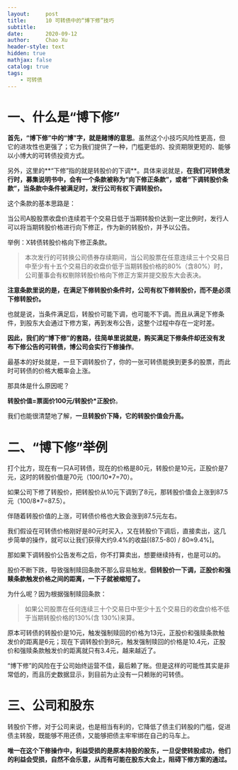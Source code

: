 ```yaml
---
layout:     post
title:      10 可转债中的“博下修”技巧
subtitle:   
date:       2020-09-12
author:     Chao Xu
header-style: text
hidden: true 
mathjax: false
catalog: true
tags:
    - 可转债
---
```


# 一、什么是“博下修”

**首先，“博下修”中的“博”字，就是赌博的意思**。虽然这个小技巧风险性更高，但它的进攻性也更强了；它为我们提供了一种，门槛更低的、投资期限更短的、能够以小博大的可转债投资方式。

另外，这里的**“下修”指的就是转股价的下调**。具体来说就是，**在我们可转债发行时，募集说明书中，会有一个条款被称为“向下修正条款”，或者“下调转股价条款”，当条款中条件被满足时，发行公司有权下调转股价。**

这个条款的基本思路是：

当公司A股股票收盘价连续若干个交易日低于当期转股价达到一定比例时，发行人可以将当期转股价格进行向下修正，作为新的转股价，并予以公告。

举例：X转债转股价格向下修正条款。

>  本次发行的可转换公司债券存续期间，当公司股票在任意连续三十个交易日中至少有十五个交易日的收盘价低于当期转股价格的80%（含80%）时，公司董事会有权剔除转股价格向下修正方案并提交股东大会表决。

**注意条款里说的是，在满足下修转股价条件时，公司有权下修转股价，而不是必须下修转股价。**

也就是说，当条件满足后，转股价可能下调，也可能不下调。而且从满足下修条件，到股东大会通过下修方案，再到发布公告，这整个过程中存在一定时差。

**因此，我们的“博下修”的套路，往简单里说就是，购买满足下修条件却还没有发布下修公告的可转债，博公司会实行下修操作**。

最基本的好处就是，一旦下调转股价了，你的一张可转债能换到更多的股票，而此时可转债的价格大概率会上涨。

那具体是什么原因呢？

**转股价值=票面价100元/转股价\*正股价**。

我们也能很清楚地了解，**一旦转股价下降，它的转股价值会升高。**

# 二、“博下修”举例

打个比方，现在有一只A可转债，现在的价格是80元，转股价是10元，正股价是7元，这时的转股价值是70元（100/10*7=70）。

如果公司下修了转股价，把转股价从10元下调到了8元，那转股价值会上涨到87.5元（100/8*7=87.5）。

伴随着转股价值的上涨，可转债价格也大致会涨到87.5元左右。

我们假设在可转债价格刚好是80元时买入，又在转股价下调后，直接卖出，这几步简单的操作，就可以让我们获得大约9.4%的收益[(87.5-80) / 80≈9.4%]。

那如果下调转股价公告发布之后，你不打算卖出，想要继续持有，也是可以的。

股价不断下跌，导致强制赎回条款不那么容易触发。**但转股价一下调，正股价和强赎条款触发价格之间的距离，一下子就被缩短了。**

为什么呢？因为根据强制赎回条款：

> 如果公司股票在任何连续三十个交易日中至少十五个交易日的收盘价格不低于当期转股价格的130%(含 130%)来算。

原本可转债的转股价是10元，触发强制赎回的价格为13元，正股价和强赎条款触发价的距离是6元；现在下调转股价到8元，触发强制赎回的价格是10.4元，正股价和强赎条款触发价的距离就只有3.4元，越来越近了。

“博下修”的风险在于公司始终运营不佳，最后赖了账。但是这样的可能性其实是非常低的，而且历史数据显示，到目前为止没有一只赖账的可转债。

# 三、公司和股东

转股价下修，对于公司来说，也是相当有利的，它降低了债主们转股的门槛，促进债主转股，既能够不用还债，又能够把债主牢牢绑在自己的马车上。

**唯一在这个下修操作中，利益受损的是原本持股的股东，一旦促使转股成功，他们的利益会受损，自然不会乐意，从而有可能在股东大会上，阻碍下修方案的通过。**